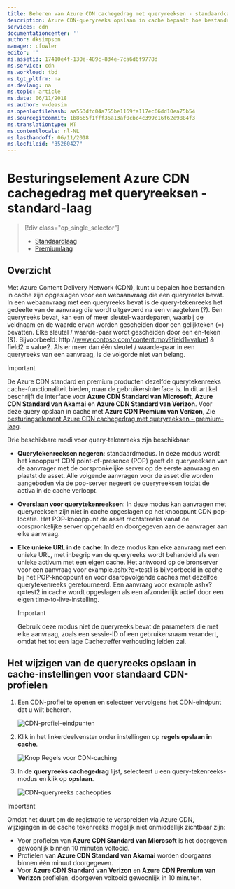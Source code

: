 ```yaml
---
title: Beheren van Azure CDN cachegedrag met queryreeksen - standaardcategorie | Microsoft Docs
description: Azure CDN-queryreeks opslaan in cache bepaalt hoe bestanden worden opgeslagen wanneer een webaanvraag een queryreeks bevat. Dit artikel wordt beschreven queryreeks opslaan in cache in Azure CDN standard producten.
services: cdn
documentationcenter: ''
author: dksimpson
manager: cfowler
editor: ''
ms.assetid: 17410e4f-130e-489c-834e-7ca6d6f9778d
ms.service: cdn
ms.workload: tbd
ms.tgt_pltfrm: na
ms.devlang: na
ms.topic: article
ms.date: 06/11/2018
ms.author: v-deasim
ms.openlocfilehash: aa553dfc04a755be1169fa117ec66dd10ea75b54
ms.sourcegitcommit: 1b8665f1fff36a13af0cbc4c399c16f62e9884f3
ms.translationtype: MT
ms.contentlocale: nl-NL
ms.lasthandoff: 06/11/2018
ms.locfileid: "35260427"
---
```

# <a name="control-azure-cdn-caching-behavior-with-query-strings---standard-tier"></a>Besturingselement Azure CDN cachegedrag met queryreeksen - standard-laag
> [!div class="op_single_selector"]
> * [Standaardlaag](cdn-query-string.md)
> * [Premiumlaag](cdn-query-string-premium.md)
> 

## <a name="overview"></a>Overzicht
Met Azure Content Delivery Network (CDN), kunt u bepalen hoe bestanden in cache zijn opgeslagen voor een webaanvraag die een queryreeks bevat. In een webaanvraag met een queryreeks bevat is de query-tekenreeks het gedeelte van de aanvraag die wordt uitgevoerd na een vraagteken (?). Een queryreeks bevat, kan een of meer sleutel-waardeparen, waarbij de veldnaam en de waarde ervan worden gescheiden door een gelijkteken (=) bevatten. Elke sleutel / waarde-paar wordt gescheiden door een en-teken (&). Bijvoorbeeld: http:\//www.contoso.com/content.mov?field1=value1 & field2 = value2. Als er meer dan één sleutel / waarde-paar in een queryreeks van een aanvraag, is de volgorde niet van belang. 

> [!IMPORTANT]
> De Azure CDN standard en premium producten dezelfde querytekenreeks cache-functionaliteit bieden, maar de gebruikersinterface is. In dit artikel beschrijft de interface voor **Azure CDN Standard van Microsoft**, **Azure CDN Standard van Akamai** en **Azure CDN Standard van Verizon**. Voor deze query opslaan in cache met **Azure CDN Premium van Verizon**, Zie [besturingselement Azure CDN cachegedrag met queryreeksen - premium-laag](cdn-query-string-premium.md).

Drie beschikbare modi voor query-tekenreeks zijn beschikbaar:

- **Querytekenreeksen negeren**: standaardmodus. In deze modus wordt het knooppunt CDN point-of-presence (POP) geeft de queryreeksen van de aanvrager met de oorspronkelijke server op de eerste aanvraag en plaatst de asset. Alle volgende aanvragen voor de asset die worden aangeboden via de pop-server negeert de queryreeksen totdat de activa in de cache verloopt.

- **Overslaan voor querytekenreeksen**: In deze modus kan aanvragen met queryreeksen zijn niet in cache opgeslagen op het knooppunt CDN pop-locatie. Het POP-knooppunt de asset rechtstreeks vanaf de oorspronkelijke server opgehaald en doorgegeven aan de aanvrager aan elke aanvraag.

- **Elke unieke URL in de cache**: In deze modus kan elke aanvraag met een unieke URL, met inbegrip van de queryreeks wordt behandeld als een unieke activum met een eigen cache. Het antwoord op de bronserver voor een aanvraag voor example.ashx?q=test1 is bijvoorbeeld in cache bij het POP-knooppunt en voor daaropvolgende caches met dezelfde querytekenreeks geretourneerd. Een aanvraag voor example.ashx?q=test2 in cache wordt opgeslagen als een afzonderlijk actief door een eigen time-to-live-instelling.
   
    >[!IMPORTANT] 
    > Gebruik deze modus niet de queryreeks bevat de parameters die met elke aanvraag, zoals een sessie-ID of een gebruikersnaam verandert, omdat het tot een lage Cachetreffer verhouding leiden zal.

## <a name="changing-query-string-caching-settings-for-standard-cdn-profiles"></a>Het wijzigen van de queryreeks opslaan in cache-instellingen voor standaard CDN-profielen
1. Een CDN-profiel te openen en selecteer vervolgens het CDN-eindpunt dat u wilt beheren.
   
   ![CDN-profiel-eindpunten](./media/cdn-query-string/cdn-endpoints.png)
   
2. Klik in het linkerdeelvenster onder instellingen op **regels opslaan in cache**.
   
    ![Knop Regels voor CDN-caching](./media/cdn-query-string/cdn-caching-rules-btn.png)
   
3. In de **queryreeks cachegedrag** lijst, selecteert u een query-tekenreeks-modus en klik op **opslaan**.
   
   ![CDN-queryreeks cacheopties](./media/cdn-query-string/cdn-query-string.png)

> [!IMPORTANT]
> Omdat het duurt om de registratie te verspreiden via Azure CDN, wijzigingen in de cache tekenreeks mogelijk niet onmiddellijk zichtbaar zijn:
> - Voor profielen van **Azure CDN Standard van Microsoft** is het doorgeven gewoonlijk binnen 10 minuten voltooid. 
> - Profielen van **Azure CDN Standard van Akamai** worden doorgaans binnen één minuut doorgegeven. 
> - Voor **Azure CDN Standard van Verizon** en **Azure CDN Premium van Verizon** profielen, doorgeven voltooid gewoonlijk in 10 minuten. 



